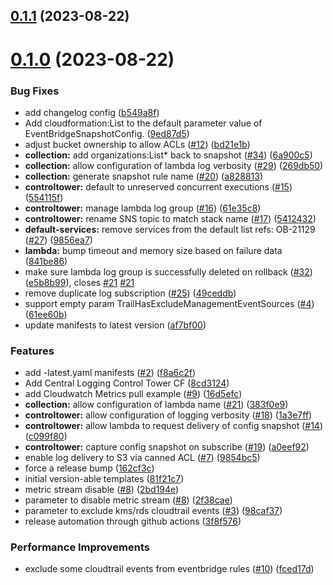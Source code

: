 ## [0.1.1](https://github.com/hutchic-observe-meta/cloudformation-aws-collection/compare/v0.1.0...v0.1.1) (2023-08-22)



# [0.1.0](https://github.com/hutchic-observe-meta/cloudformation-aws-collection/compare/81f21c7d1d498da15ad91a359d440197c4af8f8e...v0.1.0) (2023-08-22)


### Bug Fixes

* add changelog config ([b549a8f](https://github.com/hutchic-observe-meta/cloudformation-aws-collection/commit/b549a8f1c3da56a15b2c775ac0449e21991bda79))
* Add cloudformation:List to the default parameter value of EventBridgeSnapshotConfig. ([9ed87d5](https://github.com/hutchic-observe-meta/cloudformation-aws-collection/commit/9ed87d596704b756d76799e2c03763b43b295e62))
* adjust bucket ownership to allow ACLs ([#12](https://github.com/hutchic-observe-meta/cloudformation-aws-collection/issues/12)) ([bd21e1b](https://github.com/hutchic-observe-meta/cloudformation-aws-collection/commit/bd21e1b886ac72d140d8183a05bce7358efe96a3))
* **collection:** add organizations:List* back to snapshot ([#34](https://github.com/hutchic-observe-meta/cloudformation-aws-collection/issues/34)) ([6a900c5](https://github.com/hutchic-observe-meta/cloudformation-aws-collection/commit/6a900c501bbf4a9aa179a4ebaac417ea90a402ad))
* **collection:** allow configuration of lambda log verbosity ([#29](https://github.com/hutchic-observe-meta/cloudformation-aws-collection/issues/29)) ([269db50](https://github.com/hutchic-observe-meta/cloudformation-aws-collection/commit/269db50e0641a510a26af8bbeff0a124dd22069c))
* **collection:** generate snapshot rule name ([#20](https://github.com/hutchic-observe-meta/cloudformation-aws-collection/issues/20)) ([a828813](https://github.com/hutchic-observe-meta/cloudformation-aws-collection/commit/a828813bbcd775fd84cb3e0781cc4fc3a5b6284e))
* **controltower:** default to unreserved concurrent executions ([#15](https://github.com/hutchic-observe-meta/cloudformation-aws-collection/issues/15)) ([554115f](https://github.com/hutchic-observe-meta/cloudformation-aws-collection/commit/554115f1a559dc38da3a56ed91fbf3a0cbe784e8))
* **controltower:** manage lambda log group ([#16](https://github.com/hutchic-observe-meta/cloudformation-aws-collection/issues/16)) ([61e35c8](https://github.com/hutchic-observe-meta/cloudformation-aws-collection/commit/61e35c8eef01e30fd2bfd676aa36348be8734246))
* **controltower:** rename SNS topic to match stack name ([#17](https://github.com/hutchic-observe-meta/cloudformation-aws-collection/issues/17)) ([5412432](https://github.com/hutchic-observe-meta/cloudformation-aws-collection/commit/5412432453628e0c2b2fbe7b7a3520ff781d6071))
* **default-services:** remove services from the default list refs: OB-21129 ([#27](https://github.com/hutchic-observe-meta/cloudformation-aws-collection/issues/27)) ([9856ea7](https://github.com/hutchic-observe-meta/cloudformation-aws-collection/commit/9856ea7f9bea88f6c96f9f778da5d3917aaccb96))
* **lambda:** bump timeout and memory size based on failure data ([841be86](https://github.com/hutchic-observe-meta/cloudformation-aws-collection/commit/841be865e9190c947aea19c8982541c6acade307))
* make sure lambda log group is successfully deleted on rollback ([#32](https://github.com/hutchic-observe-meta/cloudformation-aws-collection/issues/32)) ([e5b8b99](https://github.com/hutchic-observe-meta/cloudformation-aws-collection/commit/e5b8b99ace7e3b1d8507d5953f3fdf8e6d6e0aeb)), closes [#21](https://github.com/hutchic-observe-meta/cloudformation-aws-collection/issues/21) [#21](https://github.com/hutchic-observe-meta/cloudformation-aws-collection/issues/21)
* remove duplicate log subscription ([#25](https://github.com/hutchic-observe-meta/cloudformation-aws-collection/issues/25)) ([49ceddb](https://github.com/hutchic-observe-meta/cloudformation-aws-collection/commit/49ceddbaa85682eabb77c518b88785abda157d8b))
* support empty param TrailHasExcludeManagementEventSources ([#4](https://github.com/hutchic-observe-meta/cloudformation-aws-collection/issues/4)) ([61ee60b](https://github.com/hutchic-observe-meta/cloudformation-aws-collection/commit/61ee60b0a99a2afe912c5d9ce8d687c225a82fc0))
* update manifests to latest version ([af7bf00](https://github.com/hutchic-observe-meta/cloudformation-aws-collection/commit/af7bf0015f13baa69fe08865bbb389c31450804b))


### Features

* add -latest.yaml manifests ([#2](https://github.com/hutchic-observe-meta/cloudformation-aws-collection/issues/2)) ([f8a6c2f](https://github.com/hutchic-observe-meta/cloudformation-aws-collection/commit/f8a6c2fc0f5b61f06678136bf4835c5fdea2f1f7))
* Add Central Logging Control Tower CF ([8cd3124](https://github.com/hutchic-observe-meta/cloudformation-aws-collection/commit/8cd3124dd30ae3e04e73e7be896c9b1f222d8c98))
* add Cloudwatch Metrics pull example ([#9](https://github.com/hutchic-observe-meta/cloudformation-aws-collection/issues/9)) ([16d5efc](https://github.com/hutchic-observe-meta/cloudformation-aws-collection/commit/16d5efcc887c7a3eee5b00bf85a58b7438a1b3f2))
* **collection:** allow configuration of lambda name ([#21](https://github.com/hutchic-observe-meta/cloudformation-aws-collection/issues/21)) ([383f0e9](https://github.com/hutchic-observe-meta/cloudformation-aws-collection/commit/383f0e9566d8b78c5172df232599e0d78d5210ea))
* **controltower:** allow configuration of logging verbosity ([#18](https://github.com/hutchic-observe-meta/cloudformation-aws-collection/issues/18)) ([1a3e7ff](https://github.com/hutchic-observe-meta/cloudformation-aws-collection/commit/1a3e7ffd2337a3b0629d027832e491587ecc6f93))
* **controltower:** allow lambda to request delivery of config snapshot ([#14](https://github.com/hutchic-observe-meta/cloudformation-aws-collection/issues/14)) ([c099f80](https://github.com/hutchic-observe-meta/cloudformation-aws-collection/commit/c099f80a06a1eb094064ea72dd953ba7ec652822))
* **controltower:** capture config snapshot on subscribe ([#19](https://github.com/hutchic-observe-meta/cloudformation-aws-collection/issues/19)) ([a0eef92](https://github.com/hutchic-observe-meta/cloudformation-aws-collection/commit/a0eef9252badff9f24591bc887028a5e4528b77c))
* enable log delivery to S3 via canned ACL ([#7](https://github.com/hutchic-observe-meta/cloudformation-aws-collection/issues/7)) ([9854bc5](https://github.com/hutchic-observe-meta/cloudformation-aws-collection/commit/9854bc5548711e596c3016197246614649fd4bbd))
* force a release bump ([162cf3c](https://github.com/hutchic-observe-meta/cloudformation-aws-collection/commit/162cf3cb084598eb360a98edb3e6e577e5f819ad))
* initial version-able templates ([81f21c7](https://github.com/hutchic-observe-meta/cloudformation-aws-collection/commit/81f21c7d1d498da15ad91a359d440197c4af8f8e))
* metric stream disable ([#8](https://github.com/hutchic-observe-meta/cloudformation-aws-collection/issues/8)) ([2bd194e](https://github.com/hutchic-observe-meta/cloudformation-aws-collection/commit/2bd194e3937b9e814d6d960ee0536b4b4f3fb58b))
* parameter to disable metric stream ([#8](https://github.com/hutchic-observe-meta/cloudformation-aws-collection/issues/8)) ([2f38cae](https://github.com/hutchic-observe-meta/cloudformation-aws-collection/commit/2f38cae4818e2e2567fb97564ce38b9325836d57))
* parameter to exclude kms/rds cloudtrail events ([#3](https://github.com/hutchic-observe-meta/cloudformation-aws-collection/issues/3)) ([98caf37](https://github.com/hutchic-observe-meta/cloudformation-aws-collection/commit/98caf37778b309a101c94dce24027a3ba6f463b9))
* release automation through github actions ([3f8f576](https://github.com/hutchic-observe-meta/cloudformation-aws-collection/commit/3f8f576391734425ceb43fc59edf4465a037c53a))


### Performance Improvements

* exclude some cloudtrail events from eventbridge rules ([#10](https://github.com/hutchic-observe-meta/cloudformation-aws-collection/issues/10)) ([fced17d](https://github.com/hutchic-observe-meta/cloudformation-aws-collection/commit/fced17d0306450e5e29b2d1f06e7899dd87ffc18))



